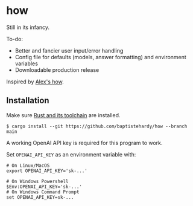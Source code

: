 # how

Still in its infancy. 

To-do:

- Better and fancier user input/error handling
- Config file for defaults (models, answer formatting) and environment variables
- Downloadable production release

Inspired by [Alex's how](https://github.com/alex-kinokon/how).

## Installation

Make sure [Rust and its toolchain](https://www.rust-lang.org/tools/install) are installed.

```
$ cargo install --git https://github.com/baptistehardy/how --branch main
```

A working OpenAI API key is required for this program to work. 

Set `OPENAI_API_KEY` as an environment variable with:
```
# On Linux/MacOS
export OPENAI_API_KEY='sk-...'

# On Windows Powershell
$Env:OPENAI_API_KEY='sk-...'
# On Windows Command Prompt
set OPENAI_API_KEY=sk-...
```